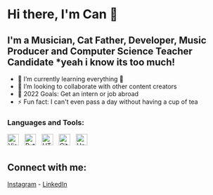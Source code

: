 # Hi there, I'm Can  👋 


## I'm a Musician, Cat Father, Developer, Music Producer and Computer Science Teacher Candidate *yeah i know its too much!

- 🌱 I’m currently learning everything 🤣
- 👯 I’m looking to collaborate with other content creators
- 🥅 2022 Goals: Get an intern or job abroad
- ⚡ Fun fact: I can't even pass a day without having a cup of tea


### Languages and Tools:

<img align="left" alt="Visual Studio Code" width="26px" src="https://cdn.jsdelivr.net/gh/devicons/devicon/icons/vscode/vscode-original.svg" style="padding-right:10px;" />
<img align="left" alt="Python" width="26px" src="https://cdn.jsdelivr.net/gh/devicons/devicon/icons/python/python-original.svg" style="padding-right:10px;" />
<img align="left" alt="HTML5" width="26px" src="https://cdn.jsdelivr.net/gh/devicons/devicon/icons/html5/html5-original.svg" style="padding-right:10px;" />
<img align="left" alt="GitHub" width="26px" src="https://user-images.githubusercontent.com/3369400/139447912-e0f43f33-6d9f-45f8-be46-2df5bbc91289.png" style="padding-right:10px;" />
<img align="left" alt="Unity" width="26px" src="https://cdn.jsdelivr.net/gh/devicons/devicon/icons/unity/unity-original.svg" style="padding-right:10px;" />

<br />
<br />

## Connect with me:

[Instagram](https://www.instagram.com/can.akcali) -
[LinkedIn](https://www.linkedin.com/in/h-can-akcali/)

